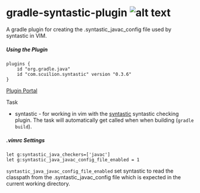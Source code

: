 # gradle-syntastic-plugin ![alt text](https://travis-ci.org/Scuilion/gradle-syntastic-plugin.svg?branch=master)

A gradle plugin for creating the .syntastic_javac_config file used by syntastic in VIM.

##### Using the Plugin
```
plugins {
    id "org.gradle.java"
    id "com.scuilion.syntastic" version "0.3.6"
}
```

[Plugin Portal](https://plugins.gradle.org/plugin/com.scuilion.syntastic)

Task
* syntastic - for working in vim with the [syntastic](https://github.com/scrooloose/syntastic) syntastic checking plugin. The task will automatically get called when when building (`gradle build`).

##### .vimrc Settings

```
let g:syntastic_java_checkers=['javac']
let g:syntastic_java_javac_config_file_enabled = 1
```

`syntastic_java_javac_config_file_enabled` set syntastic to read the classpath from the .syntastic_javac_config file which is expected in the current working directory.
